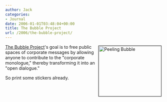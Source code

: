 ```yaml
---
author: Jack
categories:
- Journal
date: 2006-01-01T03:48:04+00:00
title: The Bubble Project
url: /2006/the-bubble-project/
---
```


<img src="https://www.baty.net/files/filesPeeling_Bubble.jpg" height="162" width="200" border="1" align="right" hspace="4" vspace="4" alt="Peeling Bubble" /> 

[The Bubble Project](<http://www.thebubbleproject.com/>)'s goal is to free public spaces of corporate messages by allowing anyone to contribute to the "corporate monologue," thereby transforming it into an "open dialogue." 

So print some stickers already. </p>